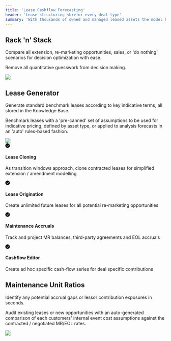 ```yaml
---
title: 'Lease Cashflow Forecasting'
header: 'Lease structuring <br>for every deal type'
summary: 'With thousands of owned and managed leased assets the model has matured into the most sophisticated in the industry'
---
```


<!-- Start marketing section -->
<article class="px-5 py-5 mb-5">
  <div class="container">
    <div class="row gx-lg-5" data-cues="slideInUp">
      <div class="col-md-5">
        <h2 class="fw-bold mb-5">Rack 'n' Stack</h2>
        <p>Compare all extension, re-marketing opportunities, sales, or 'do nothing' scenarios for decision optimization with ease.</p>
        <p>Remove all quantitative guesswork from decision making.</p>
      </div>
      <div class="col-md-7 loader">
        <img class="card image__feature" src="/images/products/lease-cashflow-forecasting/rack-n-stack.png" />
      </div>
    </div>
  </div>
</article>

<article class="px-5 py-5">
  <div class="container">
    <div class="row gx-lg-5" data-cues="slideInUp">
      <div class="col-md-5">
        <h2 class="fw-bold mb-5">Lease Generator</h2>
        <p>Generate standard benchmark leases according to key indicative terms, all stored in the Knowledge Base.</p>
        <p>Benchmark leases with a 'pre-canned' set of assumptions to be used for indicative pricing, defined by asset type, or applied to analysis forecasts in an 'auto' rules-based fashion.</p>
      </div>
      <div class="col-md-7">
        <img class="card image__feature" src="/images/products/lease-cashflow-forecasting/lease-generator.png" />
      </div>
    </div>
  </div>
</article>

<article class="px-5 py-5">
<div class="container">
<div class="row g-4 py-5 row-cols-1 row-cols-lg-4" data-cues="slideInUp">
      <div class="feature col">
        <div class="feature-icon">
          <svg class="icon__check--success" xmlns="http://www.w3.org/2000/svg" width="1em" height="1em" fill="inherit" viewBox="0 0 16 16">
  <path d="M16 8A8 8 0 1 1 0 8a8 8 0 0 1 16 0zm-3.97-3.03a.75.75 0 0 0-1.08.022L7.477 9.417 5.384 7.323a.75.75 0 0 0-1.06 1.06L6.97 11.03a.75.75 0 0 0 1.079-.02l3.992-4.99a.75.75 0 0 0-.01-1.05z"></path>
</svg>
        </div>
        <h4>Lease Cloning </h4>
        <p>As transition windows approach, clone contracted leases for simplified extension / amendment modelling</p>
      </div>
      <div class="feature col">
        <div class="feature-icon">
          <svg class="icon__check--success" xmlns="http://www.w3.org/2000/svg" width="1em" height="1em" fill="inherit" viewBox="0 0 16 16">
  <path d="M16 8A8 8 0 1 1 0 8a8 8 0 0 1 16 0zm-3.97-3.03a.75.75 0 0 0-1.08.022L7.477 9.417 5.384 7.323a.75.75 0 0 0-1.06 1.06L6.97 11.03a.75.75 0 0 0 1.079-.02l3.992-4.99a.75.75 0 0 0-.01-1.05z"></path>
</svg>
        </div>
        <h4>Lease Origination</h4>
        <p>Create unlimited future leases for all potential re-marketing opportunities</p>
      </div>
      <div class="feature col">
        <div class="feature-icon">
          <svg class="icon__check--success" xmlns="http://www.w3.org/2000/svg" width="1em" height="1em" fill="inherit" viewBox="0 0 16 16">
  <path d="M16 8A8 8 0 1 1 0 8a8 8 0 0 1 16 0zm-3.97-3.03a.75.75 0 0 0-1.08.022L7.477 9.417 5.384 7.323a.75.75 0 0 0-1.06 1.06L6.97 11.03a.75.75 0 0 0 1.079-.02l3.992-4.99a.75.75 0 0 0-.01-1.05z"></path>
</svg>
        </div>
        <h4> Maintenance Accruals</h4>
        <p>Track and project MR balances, third-party agreements and EOL accruals</p>
      </div>
      <div class="feature col">
        <div class="feature-icon">
          <svg class="icon__check--success" xmlns="http://www.w3.org/2000/svg" width="1em" height="1em" fill="inherit" viewBox="0 0 16 16">
  <path d="M16 8A8 8 0 1 1 0 8a8 8 0 0 1 16 0zm-3.97-3.03a.75.75 0 0 0-1.08.022L7.477 9.417 5.384 7.323a.75.75 0 0 0-1.06 1.06L6.97 11.03a.75.75 0 0 0 1.079-.02l3.992-4.99a.75.75 0 0 0-.01-1.05z"></path>
</svg>
        </div>
        <h4>Cashflow Editor</h4>
        <p>Create ad hoc specific cash-flow series for deal specific contributions</p>
      </div>
    </div>
</div>
</article>


<article class="px-5 py-5">
  <div class="container">
    <div class="row gx-lg-5" data-cues="slideInUp">
      <div class="col-md-5">
        <h2 class="fw-bold mb-5">Maintenance Unit Ratios</h2>
         <p>Identify any potential accrual gaps or lessor contribution exposures in seconds.</p>
        <p>Audit existing leases or new opportunities with an auto-generated comparison of each customers' internal event cost assumptions against the contracted / negotiated MR/EOL rates.</p>
      </div>
      <div class="col-md-7">
        <img class="card image__feature" src="/images/products/lease-cashflow-forecasting/mx-unit-ratios.png" />
      </div>
    </div>
  </div>
</article>

<!-- <div class="airplane__trail-1"></div> -->




